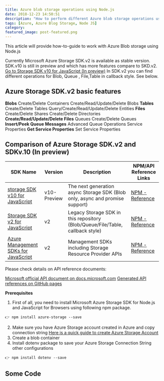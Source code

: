 ```yaml
---
title: Azure blob storage operations using Node.js
date: 2018-12-23 14:50:51
description: "How to perform different Azure blob storage operations using Node.js, Blob containers, Blob metadata, Blob properties"
tags: [Azure, Azure Blog Storage, Node JS]
category:
featured_image: post-featured.png
---
```


This article will provide how-to-guide to work with Azure Blob storage using Node.js

Currently Microsoft Azure Storage SDK.v2 is available as stable version. SDK.v10 is still in preview and which has more features compare to SKD.v2. [Go to Storage SDK v10 for JavaScript (In preview)](https://github.com/Azure/azure-storage-js)
In SDK.v2 you can find different operations for Blob, Queue , File,Table in callback style. See below.

## Azure Storage SDK.v2 basic features

**Blobs**
    Create/Delete Containers
    Create/Read/Update/Delete Blobs
**Tables**
    Create/Delete Tables
    Query/Create/Read/Update/Delete Entities
**Files**
    Create/Delete Shares
    Create/Delete Directories
**Create/Read/Update/Delete Files**
    Queues
    Create/Delete Queues
**Insert/Peek Queue Messages**
    Advanced Queue Operations
    Service Properties
**Get Service Properties**
    Set Service Properties

## Comparison of Azure Storage SDK.v2 and SDKv.10 (In preview)



| SDK Name                             	| Version     	| Description                                                                   	| NPM/API Reference Links 	|
|--------------------------------------	|-------------	|-------------------------------------------------------------------------------	|-------------------------	|
| [storage SDK v10 for JavaScript](https://github.com/Azure/azure-storage-js)       	| v10-Preview 	| The next generation async Storage SDK (Blob only, async and promise support)  	| [NPM - Reference](https://www.npmjs.com/package/@azure/storage-blob)         	|
| [Storage SDK v2 for JavaScript](https://github.com/Azure/azure-storage-node)        	| v2          	| Legacy Storage SDK in this repository (Blob/Queue/File/Table, callback style) 	| [NPM - Reference](https://www.npmjs.com/package/azure-storage)         	|
| [Azure Management SDKs for JavaScript](https://github.com/Azure/azure-sdk-for-node) 	| v2          	| Management SDKs including Storage Resource Provider APIs                      	| [NPM - Reference](https://www.npmjs.com/package/azure)         	|

		

Please check details on API reference documents:

[Microsoft official API document on docs.microsoft.com](https://docs.microsoft.com/en-us/javascript/api/azure-storage/?view=azure-node-latest)
[Generated API references on GitHub pages](http://azure.github.io/azure-storage-node/)


**Prerequisites**

1. First of all, you need to install Microsoft Azure Storage SDK for Node.js and JavaScript for Browsers using following npm package.
```
👉 npm install azure-storage --save
```
2. Make sure you have Azure Storage account created in Azure and copy connection string [Here is a quick guide to create Azure Storage Account](https://docs.microsoft.com/en-us/azure/storage/common/storage-quickstart-create-account?tabs=azure-portal)
3. Create a blob container
4. Install dotenv package to save your Azure Storage Connection String other configurations
```
👉 npm install dotenv --save
```

## Some Code
<script src="https://gist.github.com/ejazhussain/8b7fde5bcbb498bb6b5db4b18059e88a.js"></script>
